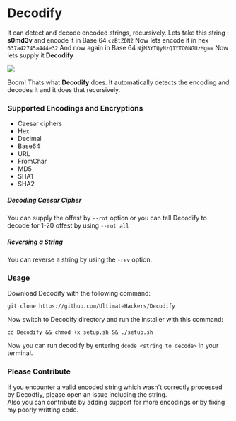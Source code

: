 # Decodify
It can detect and decode encoded strings, recursively.
Lets take this string : <b>s0md3v</b> and encode it in Base 64
`
czBtZDN2
`
Now lets encode it in hex
`
637a42745a444e32
`
And now again in Base 64
`
NjM3YTQyNzQ1YTQ0NGUzMg==
`
Now lets supply it **Decodify**

<img src='https://i.imgur.com/bsiEyiM.png' />

Boom! Thats what <b>Decodify</b> does. It automatically detects the encoding and decodes it and it does that recursively.

### Supported Encodings and Encryptions
- Caesar ciphers
- Hex
- Decimal
- Base64
- URL
- FromChar
- MD5
- SHA1
- SHA2

##### Decoding Caesar Cipher
You can supply the offest by `--rot` option or you can tell Decodify to decode for 1-20 offest by using `--rot all`

##### Reversing a String
You can reverse a string by using the `-rev` option.

### Usage
Download Decodify with the following command:
```
git clone https://github.com/UltimateHackers/Decodify
```
Now switch to Decodify directory and run the installer with this command:
```
cd Decodify && chmod +x setup.sh && ./setup.sh
```
Now you can run decodify by entering `dcode <string to decode>` in your terminal.

### Please Contribute
If you encounter a valid encoded string which wasn't correctly processed by Decodfiy, please open an issue including the string.<br>
Also you can contribute by adding support for more encodings or by fixing my poorly writting code.
